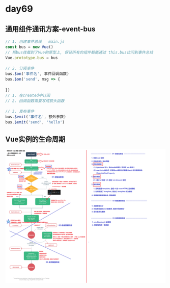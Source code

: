 # day69

## 通用组件通讯方案-event-bus

```js
// 1. 创建事件总线   main.js
const bus = new Vue()
// 把bus挂载到了Vue的原型上, 保证所有的组件都能通过 this.bus访问到事件总线
Vue.prototype.bus = bus

// 2. 订阅事件 
bus.$on('事件名', 事件回调函数)
bus.$on('send', msg => {
  
})
// 1. 在created中订阅
// 2. 回调函数需要写成箭头函数

// 3. 发布事件
bus.$emit('事件名', 额外参数)
bus.$emit('send', 'hello')
```

## Vue实例的生命周期

![生命周期](./media/生命周期.png)

